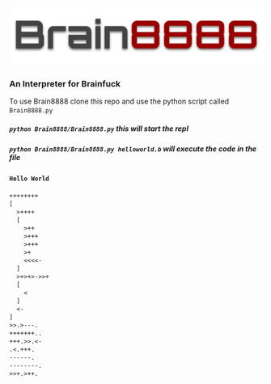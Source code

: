 ### <img src="./brain8888.svg" />
### An Interpreter for Brainfuck

To use Brain8888 clone this repo and use the python script called `Brain8888.py` 
##### `python Brain8888/Brain8888.py` this will start the repl
##### `python Brain8888/Brain8888.py helloworld.b` will execute the code in the file

#### `Hello World`
```
++++++++
[
  >++++
  [
    >++
    >+++
    >+++
    >+
    <<<<-
  ]
  >+>+>->>+
  [
    <
  ]
  <-
]
>>.>---.
+++++++..
+++.>>.<-
.<.+++.
------.
--------.
>>+.>++.
```
